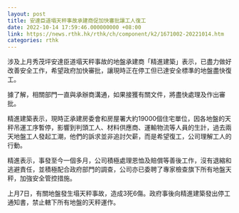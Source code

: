 ```yaml
---
layout: post
title: 安達臣道塌天秤事故承建商促加快審批讓工人復工
date: 2022-10-14 17:59:46.000000000 +08:00
link: https://news.rthk.hk/rthk/ch/component/k2/1671002-20221014.htm
categories: rthk
---
```


涉及上月秀茂坪安達臣道塌天秤事故的地盤承建商「精進建築」表示，已盡力做好改善安全工作，希望政府加快審批，讓現時正在停工但已達安全標準的地盤盡快復工。

據了解，相關部門一直與承辦商溝通，如果接獲有關文件，將盡快處理及作出審批。

精進建築表示，現時正承建房委會和房屋署大約19000個住宅單位，因各地盤的天秤吊運工序暫停，影響到判頭工人、材料供應商、運輸物流等人員的生計，過去兩天地盤工人發起工潮，他們的訴求並非追討欠薪，而是希望復工，公司理解工人的行動。

精進表示，事發至今一個多月，公司積極處理恩恤及賠償等善後工作，沒有退縮和逃避責任，並積極配合政府部門的調查，公司亦已委聘了專家檢查旗下所有地盤天秤，加強安全管控措施。

上月7日，有關地盤發生塌天秤事故，造成3死6傷。政府事後向精進建築發出停工通知書，禁止轄下所有地盤的天秤運作。
